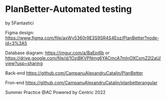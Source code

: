 # PlanBetter-Automated testing

by 5Fantastici

Figma design:
https://www.figma.com/file/axWy5360r9E3S9SR4S4Eoz/PlanBetter?node-id=3%3A5

Database diagram:
https://imgur.com/a/BaEpi6b
or
https://drive.google.com/file/d/1OzjBKVPNmg6YACmcA7mlnOXCxmZ2l2aU/view?usp=sharing

Back-end
https://github.com/CampanuAlexandruCatalin/PlanBetter

Fron-end
https://github.com/CampanuAlexandruCatalin/planbetterangular

Summer Practice @AC Powered by Centric
2022

